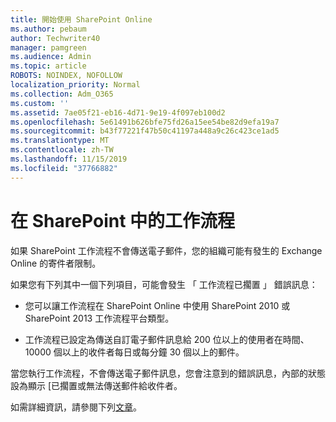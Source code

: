 ```yaml
---
title: 開始使用 SharePoint Online
ms.author: pebaum
author: Techwriter40
manager: pamgreen
ms.audience: Admin
ms.topic: article
ROBOTS: NOINDEX, NOFOLLOW
localization_priority: Normal
ms.collection: Adm_O365
ms.custom: ''
ms.assetid: 7ae05f21-eb16-4d71-9e19-4f097eb100d2
ms.openlocfilehash: 5e61491b626bfe75fd26a15ee54be82d9efa19a7
ms.sourcegitcommit: b43f77221f47b50c41197a448a9c26c423ce1ad5
ms.translationtype: MT
ms.contentlocale: zh-TW
ms.lasthandoff: 11/15/2019
ms.locfileid: "37766882"
---
```

# <a name="workflows-in-sharepoint"></a>在 SharePoint 中的工作流程

如果 SharePoint 工作流程不會傳送電子郵件，您的組織可能有發生的 Exchange Online 的寄件者限制。

如果您有下列其中一個下列項目，可能會發生 「 工作流程已擱置 」 錯誤訊息：

- 您可以讓工作流程在 SharePoint Online 中使用 SharePoint 2010 或 SharePoint 2013 工作流程平台類型。

- 工作流程已設定為傳送自訂電子郵件訊息給 200 位以上的使用者在時間、 10000 個以上的收件者每日或每分鐘 30 個以上的郵件。

當您執行工作流程，不會傳送電子郵件訊息，您會注意到的錯誤訊息，內部的狀態設為顯示 [已擱置或無法傳送郵件給收件者。

如需詳細資訊，請參閱下列[文章](https://docs.microsoft.com/sharepoint/support/workflows/configured-workflow-fails-running)。

